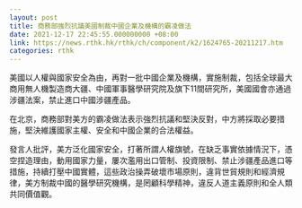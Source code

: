 ```yaml
---
layout: post
title: 商務部強烈抗議美國制裁中國企業及機構的霸凌做法
date: 2021-12-17 22:45:55.000000000 +08:00
link: https://news.rthk.hk/rthk/ch/component/k2/1624765-20211217.htm
categories: rthk
---
```


美國以人權與國家安全為由，再對一批中國企業及機構，實施制裁，包括全球最大商用無人機製造商大疆、中國軍事醫學研究院及旗下11間研究所，美國國會亦通過涉疆法案，禁止進口中國涉疆產品。

在北京，商務部對美方的霸凌做法表示強烈抗議和堅決反對，中方將採取必要措施，堅決維護國家主權、安全和中國企業的合法權益。

發言人批評，美方泛化國家安全，打著所謂人權旗號，在缺乏事實依據情況下，憑空捏造理由，動用國家力量，屢次濫用出口管制、投資限制、禁止涉疆產品進口等措施，持續打壓中國實體，這些政治操弄破壞市場原則，違背世貿規則和經濟規律，美方制裁中國的醫學研究機構，是罔顧科學精神，違反人道主義原則和全人類共同價值觀。
